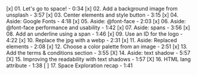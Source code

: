 [x] 01. Let's go to space! - 0:34
[x] 02. Add a background image from unsplash - 3:57
[x] 03. Center elements and style button - 3:15
[x] 04. Aside: Google Fonts - 4:18
[x] 05. Aside: @font-face - 2:03
[x] 06. Aside: @font-face performance and usability - 1:42
[x] 07. Aside: spans - 3:56
[x] 08. Add an underline using a span - 1:46
[x] 09. Use an ID for the logo - 4:22
[x] 10. Replace the jpg with a webp - 2:31
[x] 11. Aside: Replaced elements - 2:08
[x] 12. Choose a color palette from an image - 2:51
[x] 13. Add the terms & conditions section - 3:55
[X] 14. Aside: text shadow - 5:57
[X] 15. Improving the readability with text shadows - 1:57
[X] 16. HTML lang attribute - 1:38
[ ] 17. Space Exploration recap - 1:41